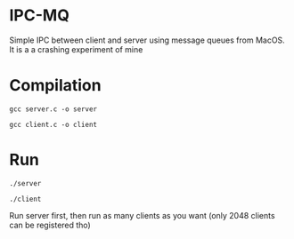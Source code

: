   # IPC-MQ
Simple IPC between client and server using message queues from MacOS. It is a a crashing experiment of mine
 
 # Compilation
 
``` gcc server.c -o server ```

``` gcc client.c -o client ```
 
 # Run
 
``` ./server ```

``` ./client ```
 
 Run server first, then run as many clients as you want (only 2048 clients can be registered tho)
 
